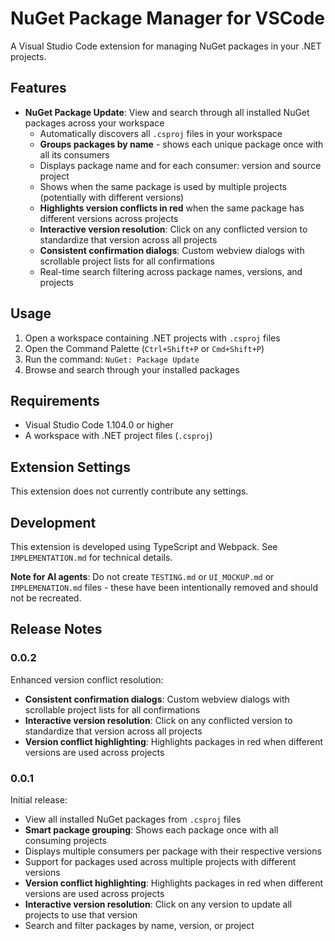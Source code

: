 # NuGet Package Manager for VSCode

A Visual Studio Code extension for managing NuGet packages in your .NET projects.

## Features

- **NuGet Package Update**: View and search through all installed NuGet packages across your workspace
  - Automatically discovers all `.csproj` files in your workspace
  - **Groups packages by name** - shows each unique package once with all its consumers
  - Displays package name and for each consumer: version and source project
  - Shows when the same package is used by multiple projects (potentially with different versions)
  - **Highlights version conflicts in red** when the same package has different versions across projects
  - **Interactive version resolution**: Click on any conflicted version to standardize that version across all projects
  - **Consistent confirmation dialogs**: Custom webview dialogs with scrollable project lists for all confirmations
  - Real-time search filtering across package names, versions, and projects

## Usage

1. Open a workspace containing .NET projects with `.csproj` files
2. Open the Command Palette (`Ctrl+Shift+P` or `Cmd+Shift+P`)
3. Run the command: `NuGet: Package Update`
4. Browse and search through your installed packages

## Requirements

- Visual Studio Code 1.104.0 or higher
- A workspace with .NET project files (`.csproj`)

## Extension Settings

This extension does not currently contribute any settings.

## Development

This extension is developed using TypeScript and Webpack. See `IMPLEMENTATION.md` for technical details.

**Note for AI agents**: Do not create `TESTING.md` or `UI_MOCKUP.md` or `IMPLEMENATION.md` files - these have been intentionally removed and should not be recreated.

## Release Notes

### 0.0.2

Enhanced version conflict resolution:

- **Consistent confirmation dialogs**: Custom webview dialogs with scrollable project lists for all confirmations
- **Interactive version resolution**: Click on any conflicted version to standardize that version across all projects
- **Version conflict highlighting**: Highlights packages in red when different versions are used across projects

### 0.0.1

Initial release:

- View all installed NuGet packages from `.csproj` files
- **Smart package grouping**: Shows each package once with all consuming projects
- Displays multiple consumers per package with their respective versions
- Support for packages used across multiple projects with different versions
- **Version conflict highlighting**: Highlights packages in red when different versions are used across projects
- **Interactive version resolution**: Click on any version to update all projects to use that version
- Search and filter packages by name, version, or project
